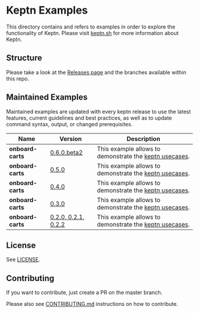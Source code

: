 # Keptn Examples

This directory contains and refers to examples in order to explore the functionality of Keptn. Please visit [keptn.sh](https://keptn.sh) for more information about Keptn.

## Structure

Please take a look at the [Releases page](https://github.com/keptn/examples/releases) and the branches available within 
 this repo.

## Maintained Examples

Maintained examples are updated with every keptn release to use the latest features, current guidelines and best practices, as well as to update command syntax, output, or changed prerequisites.

|Name | Version | Description | 
------------- | ------------- | ------------ |
| **onboard-carts** | [0.6.0.beta2](https://github.com/keptn/examples/tree/release-0.6.0.beta2) | This example allows to demonstrate the [keptn usecases](https://keptn.sh/docs/0.6.0/usecases/). |
| **onboard-carts** | [0.5.0](https://github.com/keptn/examples/tree/release-0.5.0) | This example allows to demonstrate the [keptn usecases](https://keptn.sh/docs/0.5.0/usecases/). |
| **onboard-carts** | [0.4.0](https://github.com/keptn/examples/tree/release-0.4.0) | This example allows to demonstrate the [keptn usecases](https://keptn.sh/docs/0.4.0/usecases/). |
| **onboard-carts** | [0.3.0](https://github.com/keptn/examples/tree/release-0.3.0) | This example allows to demonstrate the [keptn usecases](https://keptn.sh/docs/0.3.0/usecases/). |
| **onboard-carts** | [0.2.0, 0.2.1, 0.2.2](https://github.com/keptn/examples/tree/release-0.2.0) | This example allows to demonstrate the [keptn usecases](https://keptn.sh/docs/0.2.2/usecases/). |


<!-- See [Example Guidelines](guidelines.md) for a description of what goes
in this directory, and what examples should contain. -->

## License

See [LICENSE](LICENSE).

## Contributing

If you want to contribute, just create a PR on the master branch.

Please also see [CONTRIBUTING.md](CONTRIBUTING.md) instructions on how to contribute.
